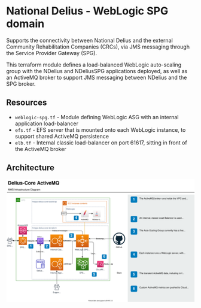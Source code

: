 # National Delius - WebLogic SPG domain

Supports the connectivity between National Delius and the external Community Rehabilitation Companies (CRCs), via JMS messaging through the Service Provider Gateway (SPG).

This terraform module defines a load-balanced WebLogic auto-scaling group with the NDelius and NDeliusSPG applications deployed, 
as well as an ActiveMQ broker to support JMS messaging between NDelius and the SPG broker.

## Resources
* `weblogic-spg.tf` - Module defining WebLogic ASG with an internal application load-balancer
* `efs.tf` - EFS server that is mounted onto each WebLogic instance, to support shared ActiveMQ persistence
* `elb.tf` - Internal classic load-balancer on port 61617, sitting in front of the ActiveMQ broker

## Architecture

![ActiveMQ](delius-core-activemq.svg)